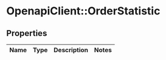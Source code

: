 # OpenapiClient::OrderStatistic

## Properties
Name | Type | Description | Notes
------------ | ------------- | ------------- | -------------


